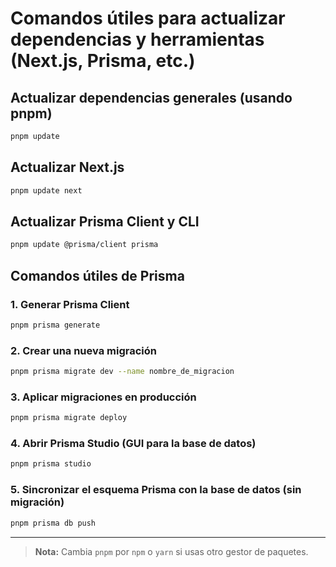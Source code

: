 # Comandos útiles para actualizar dependencias y herramientas (Next.js, Prisma, etc.)

## Actualizar dependencias generales (usando pnpm)

```bash
pnpm update
```

## Actualizar Next.js

```bash
pnpm update next
```

## Actualizar Prisma Client y CLI

```bash
pnpm update @prisma/client prisma
```

## Comandos útiles de Prisma

### 1. Generar Prisma Client
```bash
pnpm prisma generate
```

### 2. Crear una nueva migración
```bash
pnpm prisma migrate dev --name nombre_de_migracion
```

### 3. Aplicar migraciones en producción
```bash
pnpm prisma migrate deploy
```

### 4. Abrir Prisma Studio (GUI para la base de datos)
```bash
pnpm prisma studio
```

### 5. Sincronizar el esquema Prisma con la base de datos (sin migración)
```bash
pnpm prisma db push
```

---

> **Nota:** Cambia `pnpm` por `npm` o `yarn` si usas otro gestor de paquetes. 